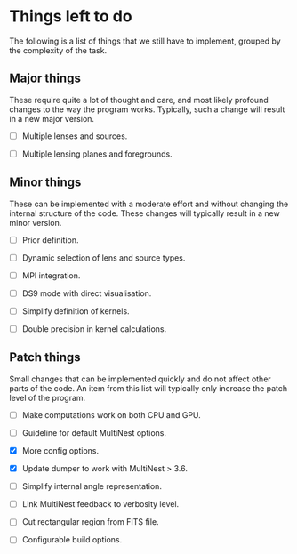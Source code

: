 Things left to do
=================

The following is a list of things that we still have to implement, grouped by
the complexity of the task.


Major things
------------

These require quite a lot of thought and care, and most likely profound changes
to the way the program works. Typically, such a change will result in a new
major version.

- [ ] Multiple lenses and sources.
- [ ] Multiple lensing planes and foregrounds.


Minor things
------------

These can be implemented with a moderate effort and without changing the
internal structure of the code. These changes will typically result in a new
minor version.

- [ ] Prior definition.
- [ ] Dynamic selection of lens and source types.
- [ ] MPI integration.
- [ ] DS9 mode with direct visualisation.
- [ ] Simplify definition of kernels.
- [ ] Double precision in kernel calculations.


Patch things
------------

Small changes that can be implemented quickly and do not affect other parts of
the code. An item from this list will typically only increase the patch level
of the program.

- [ ] Make computations work on both CPU and GPU.
- [ ] Guideline for default MultiNest options.
- [x] More config options.
- [x] Update dumper to work with MultiNest > 3.6.
- [ ] Simplify internal angle representation.
- [ ] Link MultiNest feedback to verbosity level.
- [ ] Cut rectangular region from FITS file.
- [ ] Configurable build options.

